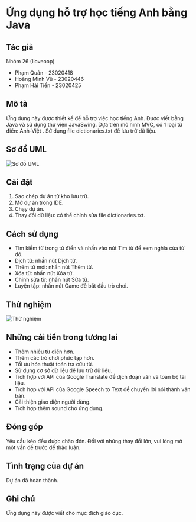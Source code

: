 # Ứng dụng hỗ trợ học tiếng Anh bằng Java

## Tác giả
Nhóm 26 (Iloveoop)
- Phạm Quân - 23020418
- Hoàng Minh Vũ - 23020446
- Phạm Hải Tiến - 23020425

## Mô tả
Ứng dụng này được thiết kế để hỗ trợ việc học tiếng Anh. Được viết bằng Java và sử dụng thư viện JavaSwing. Dựa trên mô hình MVC, có 1 loại từ điển: Anh-Việt . Sử dụng file dictionaries.txt để lưu trữ dữ liệu.

## Sơ đồ UML
![Sơ đồ UML](link_ảnh)

## Cài đặt
1. Sao chép dự án từ kho lưu trữ.
2. Mở dự án trong IDE.
3. Chạy dự án.
4. Thay đổi dữ liệu: có thể chỉnh sửa file dictionaries.txt.

## Cách sử dụng
- Tìm kiếm từ trong từ điển và nhấn vào nút Tìm từ để xem nghĩa của từ đó.
- Dịch từ: nhấn nút Dịch từ.
- Thêm từ mới: nhấn nút Thêm từ.
- Xóa từ: nhấn nút Xóa từ.
- Chỉnh sửa từ: nhấn nút Sửa từ.
- Luyện tập: nhấn nút Game để bắt đầu trò chơi.

## Thử nghiệm
![Thử nghiệm](link_ảnh)

## Những cải tiến trong tương lai
- Thêm nhiều từ điển hơn.
- Thêm các trò chơi phức tạp hơn.
- Tối ưu hóa thuật toán tra cứu từ.
- Sử dụng cơ sở dữ liệu để lưu trữ dữ liệu.
- Tích hợp với API của Google Translate để dịch đoạn văn và toàn bộ tài liệu.
- Tích hợp với API của Google Speech to Text để chuyển lời nói thành văn bản.
- Cải thiện giao diện người dùng.
- Tích hợp thêm sound cho ứng dụng.

## Đóng góp
Yêu cầu kéo đều được chào đón. Đối với những thay đổi lớn, vui lòng mở một vấn đề trước để thảo luận.

## Tình trạng của dự án
Dự án đã hoàn thành.

## Ghi chú
Ứng dụng này được viết cho mục đích giáo dục.
